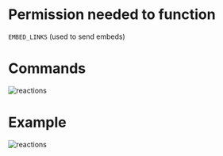 
# Permission needed to function
`EMBED_LINKS` (used to send embeds)

# Commands
![reactions](https://github.com/aniket091/resources/blob/main/poll.png)

# Example
![reactions](https://github.com/aniket091/resources/blob/main/example.png)
